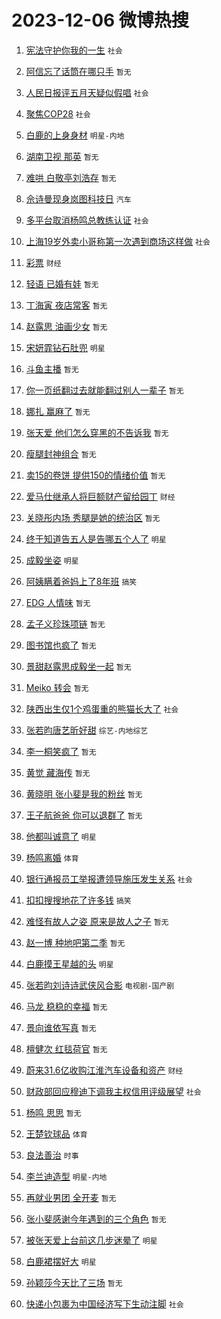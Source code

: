 # 2023-12-06 微博热搜 
1. [宪法守护你我的一生](https://m.weibo.cn/search?containerid=100103type%3D1%26t%3D10%26q%3D%23%E5%AE%AA%E6%B3%95%E5%AE%88%E6%8A%A4%E4%BD%A0%E6%88%91%E7%9A%84%E4%B8%80%E7%94%9F%23&stream_entry_id=51&isnewpage=1&extparam=seat%3D1%26dgr%3D0%26cate%3D10103%26filter_type%3Drealtimehot%26stream_entry_id%3D51%26pos%3D0%26q%3D%2523%25E5%25AE%25AA%25E6%25B3%2595%25E5%25AE%2588%25E6%258A%25A4%25E4%25BD%25A0%25E6%2588%2591%25E7%259A%2584%25E4%25B8%2580%25E7%2594%259F%2523%26c_type%3D51%26display_time%3D1701796147%26pre_seqid%3D170179614769002050094) `社会` 

2. [阿信忘了话筒在哪只手](https://m.weibo.cn/search?containerid=100103type%3D1%26t%3D10%26q%3D%E9%98%BF%E4%BF%A1%E5%BF%98%E4%BA%86%E8%AF%9D%E7%AD%92%E5%9C%A8%E5%93%AA%E5%8F%AA%E6%89%8B&stream_entry_id=31&isnewpage=1&extparam=seat%3D1%26band_rank%3D1%26filter_type%3Drealtimehot%26c_type%3D31%26lcate%3D5001%26realpos%3D1%26stream_entry_id%3D31%26flag%3D1%26cate%3D5001%26pos%3D0%26q%3D%25E9%2598%25BF%25E4%25BF%25A1%25E5%25BF%2598%25E4%25BA%2586%25E8%25AF%259D%25E7%25AD%2592%25E5%259C%25A8%25E5%2593%25AA%25E5%258F%25AA%25E6%2589%258B%26dgr%3D0%26display_time%3D1701796147%26pre_seqid%3D170179614769002050094) `暂无` 

3. [人民日报评五月天疑似假唱](https://m.weibo.cn/search?containerid=100103type%3D1%26t%3D10%26q%3D%23%E4%BA%BA%E6%B0%91%E6%97%A5%E6%8A%A5%E8%AF%84%E4%BA%94%E6%9C%88%E5%A4%A9%E7%96%91%E4%BC%BC%E5%81%87%E5%94%B1%23&stream_entry_id=31&isnewpage=1&extparam=seat%3D1%26band_rank%3D2%26filter_type%3Drealtimehot%26c_type%3D31%26lcate%3D5001%26realpos%3D2%26stream_entry_id%3D31%26flag%3D2%26cate%3D5001%26pos%3D1%26q%3D%2523%25E4%25BA%25BA%25E6%25B0%2591%25E6%2597%25A5%25E6%258A%25A5%25E8%25AF%2584%25E4%25BA%2594%25E6%259C%2588%25E5%25A4%25A9%25E7%2596%2591%25E4%25BC%25BC%25E5%2581%2587%25E5%2594%25B1%2523%26dgr%3D0%26display_time%3D1701796147%26pre_seqid%3D170179614769002050094) `社会` 

4. [聚焦COP28](https://m.weibo.cn/search?containerid=100103type%3D1%26t%3D10%26q%3D%23%E8%81%9A%E7%84%A6COP28%23&stream_entry_id=31&isnewpage=1&extparam=seat%3D1%26band_rank%3D3%26filter_type%3Drealtimehot%26c_type%3D31%26lcate%3D5001%26realpos%3D3%26stream_entry_id%3D31%26flag%3D0%26cate%3D5001%26pos%3D2%26q%3D%2523%25E8%2581%259A%25E7%2584%25A6COP28%2523%26dgr%3D0%26display_time%3D1701796147%26pre_seqid%3D170179614769002050094) `社会` 

5. [白鹿的上身身材](https://m.weibo.cn/search?containerid=100103type%3D1%26t%3D10%26q%3D%23%E7%99%BD%E9%B9%BF%E7%9A%84%E4%B8%8A%E8%BA%AB%E8%BA%AB%E6%9D%90%23&stream_entry_id=31&isnewpage=1&extparam=seat%3D1%26band_rank%3D4%26filter_type%3Drealtimehot%26c_type%3D31%26lcate%3D5001%26realpos%3D4%26stream_entry_id%3D31%26flag%3D2%26cate%3D5001%26pos%3D3%26q%3D%2523%25E7%2599%25BD%25E9%25B9%25BF%25E7%259A%2584%25E4%25B8%258A%25E8%25BA%25AB%25E8%25BA%25AB%25E6%259D%2590%2523%26dgr%3D0%26display_time%3D1701796147%26pre_seqid%3D170179614769002050094) `明星-内地` 

6. [湖南卫视 那英](https://m.weibo.cn/search?containerid=100103type%3D1%26t%3D10%26q%3D%E6%B9%96%E5%8D%97%E5%8D%AB%E8%A7%86+%E9%82%A3%E8%8B%B1&stream_entry_id=31&isnewpage=1&extparam=seat%3D1%26band_rank%3D5%26filter_type%3Drealtimehot%26c_type%3D31%26lcate%3D5001%26realpos%3D5%26stream_entry_id%3D31%26flag%3D2%26cate%3D5001%26pos%3D4%26q%3D%25E6%25B9%2596%25E5%258D%2597%25E5%258D%25AB%25E8%25A7%2586%2520%25E9%2582%25A3%25E8%258B%25B1%26dgr%3D0%26display_time%3D1701796147%26pre_seqid%3D170179614769002050094) `暂无` 

7. [难哄 白敬亭刘浩存](https://m.weibo.cn/search?containerid=100103type%3D1%26t%3D10%26q%3D%E9%9A%BE%E5%93%84+%E7%99%BD%E6%95%AC%E4%BA%AD%E5%88%98%E6%B5%A9%E5%AD%98&stream_entry_id=31&isnewpage=1&extparam=seat%3D1%26band_rank%3D6%26filter_type%3Drealtimehot%26c_type%3D31%26lcate%3D5001%26realpos%3D6%26stream_entry_id%3D31%26flag%3D2%26cate%3D5001%26pos%3D5%26q%3D%25E9%259A%25BE%25E5%2593%2584%2520%25E7%2599%25BD%25E6%2595%25AC%25E4%25BA%25AD%25E5%2588%2598%25E6%25B5%25A9%25E5%25AD%2598%26dgr%3D0%26display_time%3D1701796147%26pre_seqid%3D170179614769002050094) `暂无` 

8. [佘诗曼现身岚图科技日](https://m.weibo.cn/search?containerid=100103type%3D1%26t%3D10%26q%3D%23%E4%BD%98%E8%AF%97%E6%9B%BC%E7%8E%B0%E8%BA%AB%E5%B2%9A%E5%9B%BE%E7%A7%91%E6%8A%80%E6%97%A5%23&stream_entry_id=31&isnewpage=1&extparam=seat%3D1%26adid%3D213386%26band_rank%3D7%26is_ad_pos%3D1%26c_type%3D31%26filter_type%3Drealtimehot%26lcate%3D5001%26stream_entry_id%3D31%26cate%3D5001%26topic_ad%3D1%26pos%3D6%26q%3D%2523%25E4%25BD%2598%25E8%25AF%2597%25E6%259B%25BC%25E7%258E%25B0%25E8%25BA%25AB%25E5%25B2%259A%25E5%259B%25BE%25E7%25A7%2591%25E6%258A%2580%25E6%2597%25A5%2523%26dgr%3D0%26display_time%3D1701796147%26pre_seqid%3D170179614769002050094) `汽车` 

9. [多平台取消杨鸣总教练认证](https://m.weibo.cn/search?containerid=100103type%3D1%26t%3D10%26q%3D%E5%A4%9A%E5%B9%B3%E5%8F%B0%E5%8F%96%E6%B6%88%E6%9D%A8%E9%B8%A3%E6%80%BB%E6%95%99%E7%BB%83%E8%AE%A4%E8%AF%81&stream_entry_id=31&isnewpage=1&extparam=seat%3D1%26band_rank%3D7%26filter_type%3Drealtimehot%26c_type%3D31%26lcate%3D5001%26realpos%3D7%26stream_entry_id%3D31%26flag%3D2%26cate%3D5001%26pos%3D7%26q%3D%25E5%25A4%259A%25E5%25B9%25B3%25E5%258F%25B0%25E5%258F%2596%25E6%25B6%2588%25E6%259D%25A8%25E9%25B8%25A3%25E6%2580%25BB%25E6%2595%2599%25E7%25BB%2583%25E8%25AE%25A4%25E8%25AF%2581%26dgr%3D0%26display_time%3D1701796147%26pre_seqid%3D170179614769002050094) `社会` 

10. [上海19岁外卖小哥称第一次遇到商场这样做](https://m.weibo.cn/search?containerid=100103type%3D1%26t%3D10%26q%3D%23%E4%B8%8A%E6%B5%B719%E5%B2%81%E5%A4%96%E5%8D%96%E5%B0%8F%E5%93%A5%E7%A7%B0%E7%AC%AC%E4%B8%80%E6%AC%A1%E9%81%87%E5%88%B0%E5%95%86%E5%9C%BA%E8%BF%99%E6%A0%B7%E5%81%9A%23&stream_entry_id=31&isnewpage=1&extparam=seat%3D1%26band_rank%3D8%26filter_type%3Drealtimehot%26c_type%3D31%26lcate%3D5001%26realpos%3D8%26stream_entry_id%3D31%26flag%3D32768%26cate%3D5001%26pos%3D8%26q%3D%2523%25E4%25B8%258A%25E6%25B5%25B719%25E5%25B2%2581%25E5%25A4%2596%25E5%258D%2596%25E5%25B0%258F%25E5%2593%25A5%25E7%25A7%25B0%25E7%25AC%25AC%25E4%25B8%2580%25E6%25AC%25A1%25E9%2581%2587%25E5%2588%25B0%25E5%2595%2586%25E5%259C%25BA%25E8%25BF%2599%25E6%25A0%25B7%25E5%2581%259A%2523%26dgr%3D0%26display_time%3D1701796147%26pre_seqid%3D170179614769002050094) `社会` 

11. [彩票](https://m.weibo.cn/search?containerid=100103type%3D1%26t%3D10%26q%3D%E5%BD%A9%E7%A5%A8&stream_entry_id=31&isnewpage=1&extparam=seat%3D1%26band_rank%3D9%26filter_type%3Drealtimehot%26c_type%3D31%26lcate%3D5001%26realpos%3D9%26stream_entry_id%3D31%26flag%3D1%26cate%3D5001%26pos%3D9%26q%3D%25E5%25BD%25A9%25E7%25A5%25A8%26dgr%3D0%26display_time%3D1701796147%26pre_seqid%3D170179614769002050094) `财经` 

12. [轻语 已婚有娃](https://m.weibo.cn/search?containerid=100103type%3D1%26t%3D10%26q%3D%E8%BD%BB%E8%AF%AD+%E5%B7%B2%E5%A9%9A%E6%9C%89%E5%A8%83&stream_entry_id=31&isnewpage=1&extparam=seat%3D1%26band_rank%3D10%26filter_type%3Drealtimehot%26c_type%3D31%26lcate%3D5001%26realpos%3D10%26stream_entry_id%3D31%26flag%3D2%26cate%3D5001%26pos%3D10%26q%3D%25E8%25BD%25BB%25E8%25AF%25AD%2520%25E5%25B7%25B2%25E5%25A9%259A%25E6%259C%2589%25E5%25A8%2583%26dgr%3D0%26display_time%3D1701796147%26pre_seqid%3D170179614769002050094) `暂无` 

13. [丁海寅 夜店常客](https://m.weibo.cn/search?containerid=100103type%3D1%26t%3D10%26q%3D%E4%B8%81%E6%B5%B7%E5%AF%85+%E5%A4%9C%E5%BA%97%E5%B8%B8%E5%AE%A2&stream_entry_id=31&isnewpage=1&extparam=seat%3D1%26band_rank%3D11%26filter_type%3Drealtimehot%26c_type%3D31%26lcate%3D5001%26realpos%3D11%26stream_entry_id%3D31%26flag%3D2%26cate%3D5001%26pos%3D11%26q%3D%25E4%25B8%2581%25E6%25B5%25B7%25E5%25AF%2585%2520%25E5%25A4%259C%25E5%25BA%2597%25E5%25B8%25B8%25E5%25AE%25A2%26dgr%3D0%26display_time%3D1701796147%26pre_seqid%3D170179614769002050094) `暂无` 

14. [赵露思 油画少女](https://m.weibo.cn/search?containerid=100103type%3D1%26t%3D10%26q%3D%E8%B5%B5%E9%9C%B2%E6%80%9D+%E6%B2%B9%E7%94%BB%E5%B0%91%E5%A5%B3&stream_entry_id=31&isnewpage=1&extparam=seat%3D1%26band_rank%3D12%26filter_type%3Drealtimehot%26c_type%3D31%26lcate%3D5001%26realpos%3D12%26stream_entry_id%3D31%26flag%3D2%26cate%3D5001%26pos%3D12%26q%3D%25E8%25B5%25B5%25E9%259C%25B2%25E6%2580%259D%2520%25E6%25B2%25B9%25E7%2594%25BB%25E5%25B0%2591%25E5%25A5%25B3%26dgr%3D0%26display_time%3D1701796147%26pre_seqid%3D170179614769002050094) `暂无` 

15. [宋妍霏钻石肚兜](https://m.weibo.cn/search?containerid=100103type%3D1%26t%3D10%26q%3D%23%E5%AE%8B%E5%A6%8D%E9%9C%8F%E9%92%BB%E7%9F%B3%E8%82%9A%E5%85%9C%23&stream_entry_id=31&isnewpage=1&extparam=seat%3D1%26band_rank%3D13%26filter_type%3Drealtimehot%26c_type%3D31%26lcate%3D5001%26realpos%3D13%26stream_entry_id%3D31%26flag%3D1%26cate%3D5001%26pos%3D13%26q%3D%2523%25E5%25AE%258B%25E5%25A6%258D%25E9%259C%258F%25E9%2592%25BB%25E7%259F%25B3%25E8%2582%259A%25E5%2585%259C%2523%26dgr%3D0%26display_time%3D1701796147%26pre_seqid%3D170179614769002050094) `明星` 

16. [斗鱼主播](https://m.weibo.cn/search?containerid=100103type%3D1%26t%3D10%26q%3D%E6%96%97%E9%B1%BC%E4%B8%BB%E6%92%AD&stream_entry_id=31&isnewpage=1&extparam=seat%3D1%26band_rank%3D14%26filter_type%3Drealtimehot%26c_type%3D31%26lcate%3D5001%26realpos%3D14%26stream_entry_id%3D31%26flag%3D0%26cate%3D5001%26pos%3D14%26q%3D%25E6%2596%2597%25E9%25B1%25BC%25E4%25B8%25BB%25E6%2592%25AD%26dgr%3D0%26display_time%3D1701796147%26pre_seqid%3D170179614769002050094) `暂无` 

17. [你一页纸翻过去就能翻过别人一辈子](https://m.weibo.cn/search?containerid=100103type%3D1%26t%3D10%26q%3D%E4%BD%A0%E4%B8%80%E9%A1%B5%E7%BA%B8%E7%BF%BB%E8%BF%87%E5%8E%BB%E5%B0%B1%E8%83%BD%E7%BF%BB%E8%BF%87%E5%88%AB%E4%BA%BA%E4%B8%80%E8%BE%88%E5%AD%90&stream_entry_id=31&isnewpage=1&extparam=seat%3D1%26band_rank%3D15%26filter_type%3Drealtimehot%26c_type%3D31%26lcate%3D5001%26realpos%3D15%26stream_entry_id%3D31%26flag%3D0%26cate%3D5001%26pos%3D15%26q%3D%25E4%25BD%25A0%25E4%25B8%2580%25E9%25A1%25B5%25E7%25BA%25B8%25E7%25BF%25BB%25E8%25BF%2587%25E5%258E%25BB%25E5%25B0%25B1%25E8%2583%25BD%25E7%25BF%25BB%25E8%25BF%2587%25E5%2588%25AB%25E4%25BA%25BA%25E4%25B8%2580%25E8%25BE%2588%25E5%25AD%2590%26dgr%3D0%26display_time%3D1701796147%26pre_seqid%3D170179614769002050094) `暂无` 

18. [娜扎 赢麻了](https://m.weibo.cn/search?containerid=100103type%3D1%26t%3D10%26q%3D%E5%A8%9C%E6%89%8E+%E8%B5%A2%E9%BA%BB%E4%BA%86&stream_entry_id=31&isnewpage=1&extparam=seat%3D1%26band_rank%3D16%26filter_type%3Drealtimehot%26c_type%3D31%26lcate%3D5001%26realpos%3D16%26stream_entry_id%3D31%26flag%3D2%26cate%3D5001%26pos%3D16%26q%3D%25E5%25A8%259C%25E6%2589%258E%2520%25E8%25B5%25A2%25E9%25BA%25BB%25E4%25BA%2586%26dgr%3D0%26display_time%3D1701796147%26pre_seqid%3D170179614769002050094) `暂无` 

19. [张天爱 他们怎么穿黑的不告诉我](https://m.weibo.cn/search?containerid=100103type%3D1%26t%3D10%26q%3D%E5%BC%A0%E5%A4%A9%E7%88%B1+%E4%BB%96%E4%BB%AC%E6%80%8E%E4%B9%88%E7%A9%BF%E9%BB%91%E7%9A%84%E4%B8%8D%E5%91%8A%E8%AF%89%E6%88%91&stream_entry_id=31&isnewpage=1&extparam=seat%3D1%26band_rank%3D17%26filter_type%3Drealtimehot%26c_type%3D31%26lcate%3D5001%26realpos%3D17%26stream_entry_id%3D31%26flag%3D2%26cate%3D5001%26pos%3D17%26q%3D%25E5%25BC%25A0%25E5%25A4%25A9%25E7%2588%25B1%2520%25E4%25BB%2596%25E4%25BB%25AC%25E6%2580%258E%25E4%25B9%2588%25E7%25A9%25BF%25E9%25BB%2591%25E7%259A%2584%25E4%25B8%258D%25E5%2591%258A%25E8%25AF%2589%25E6%2588%2591%26dgr%3D0%26display_time%3D1701796147%26pre_seqid%3D170179614769002050094) `暂无` 

20. [瘦腿封神组合](https://m.weibo.cn/search?containerid=100103type%3D1%26t%3D10%26q%3D%E7%98%A6%E8%85%BF%E5%B0%81%E7%A5%9E%E7%BB%84%E5%90%88&stream_entry_id=31&isnewpage=1&extparam=seat%3D1%26band_rank%3D18%26filter_type%3Drealtimehot%26c_type%3D31%26lcate%3D5001%26realpos%3D18%26stream_entry_id%3D31%26flag%3D0%26cate%3D5001%26pos%3D18%26q%3D%25E7%2598%25A6%25E8%2585%25BF%25E5%25B0%2581%25E7%25A5%259E%25E7%25BB%2584%25E5%2590%2588%26dgr%3D0%26display_time%3D1701796147%26pre_seqid%3D170179614769002050094) `暂无` 

21. [卖15的卷饼 提供150的情绪价值](https://m.weibo.cn/search?containerid=100103type%3D1%26t%3D10%26q%3D%E5%8D%9615%E7%9A%84%E5%8D%B7%E9%A5%BC+%E6%8F%90%E4%BE%9B150%E7%9A%84%E6%83%85%E7%BB%AA%E4%BB%B7%E5%80%BC&stream_entry_id=31&isnewpage=1&extparam=seat%3D1%26band_rank%3D19%26filter_type%3Drealtimehot%26c_type%3D31%26lcate%3D5001%26realpos%3D19%26stream_entry_id%3D31%26flag%3D0%26cate%3D5001%26pos%3D19%26q%3D%25E5%258D%259615%25E7%259A%2584%25E5%258D%25B7%25E9%25A5%25BC%2520%25E6%258F%2590%25E4%25BE%259B150%25E7%259A%2584%25E6%2583%2585%25E7%25BB%25AA%25E4%25BB%25B7%25E5%2580%25BC%26dgr%3D0%26display_time%3D1701796147%26pre_seqid%3D170179614769002050094) `暂无` 

22. [爱马仕继承人将巨额财产留给园丁](https://m.weibo.cn/search?containerid=100103type%3D1%26t%3D10%26q%3D%23%E7%88%B1%E9%A9%AC%E4%BB%95%E7%BB%A7%E6%89%BF%E4%BA%BA%E5%B0%86%E5%B7%A8%E9%A2%9D%E8%B4%A2%E4%BA%A7%E7%95%99%E7%BB%99%E5%9B%AD%E4%B8%81%23&stream_entry_id=31&isnewpage=1&extparam=seat%3D1%26band_rank%3D20%26filter_type%3Drealtimehot%26c_type%3D31%26lcate%3D5001%26realpos%3D20%26stream_entry_id%3D31%26flag%3D0%26cate%3D5001%26pos%3D20%26q%3D%2523%25E7%2588%25B1%25E9%25A9%25AC%25E4%25BB%2595%25E7%25BB%25A7%25E6%2589%25BF%25E4%25BA%25BA%25E5%25B0%2586%25E5%25B7%25A8%25E9%25A2%259D%25E8%25B4%25A2%25E4%25BA%25A7%25E7%2595%2599%25E7%25BB%2599%25E5%259B%25AD%25E4%25B8%2581%2523%26dgr%3D0%26display_time%3D1701796147%26pre_seqid%3D170179614769002050094) `财经` 

23. [关晓彤内场 秀腿是她的统治区](https://m.weibo.cn/search?containerid=100103type%3D1%26t%3D10%26q%3D%E5%85%B3%E6%99%93%E5%BD%A4%E5%86%85%E5%9C%BA+%E7%A7%80%E8%85%BF%E6%98%AF%E5%A5%B9%E7%9A%84%E7%BB%9F%E6%B2%BB%E5%8C%BA&stream_entry_id=31&isnewpage=1&extparam=seat%3D1%26band_rank%3D21%26filter_type%3Drealtimehot%26c_type%3D31%26lcate%3D5001%26realpos%3D21%26stream_entry_id%3D31%26flag%3D2%26cate%3D5001%26pos%3D21%26q%3D%25E5%2585%25B3%25E6%2599%2593%25E5%25BD%25A4%25E5%2586%2585%25E5%259C%25BA%2520%25E7%25A7%2580%25E8%2585%25BF%25E6%2598%25AF%25E5%25A5%25B9%25E7%259A%2584%25E7%25BB%259F%25E6%25B2%25BB%25E5%258C%25BA%26dgr%3D0%26display_time%3D1701796147%26pre_seqid%3D170179614769002050094) `暂无` 

24. [终于知道告五人是告哪五个人了](https://m.weibo.cn/search?containerid=100103type%3D1%26t%3D10%26q%3D%23%E7%BB%88%E4%BA%8E%E7%9F%A5%E9%81%93%E5%91%8A%E4%BA%94%E4%BA%BA%E6%98%AF%E5%91%8A%E5%93%AA%E4%BA%94%E4%B8%AA%E4%BA%BA%E4%BA%86%23&stream_entry_id=31&isnewpage=1&extparam=seat%3D1%26band_rank%3D22%26filter_type%3Drealtimehot%26c_type%3D31%26lcate%3D5001%26realpos%3D22%26stream_entry_id%3D31%26flag%3D0%26cate%3D5001%26pos%3D22%26q%3D%2523%25E7%25BB%2588%25E4%25BA%258E%25E7%259F%25A5%25E9%2581%2593%25E5%2591%258A%25E4%25BA%2594%25E4%25BA%25BA%25E6%2598%25AF%25E5%2591%258A%25E5%2593%25AA%25E4%25BA%2594%25E4%25B8%25AA%25E4%25BA%25BA%25E4%25BA%2586%2523%26dgr%3D0%26display_time%3D1701796147%26pre_seqid%3D170179614769002050094) `明星` 

25. [成毅坐姿](https://m.weibo.cn/search?containerid=100103type%3D1%26t%3D10%26q%3D%E6%88%90%E6%AF%85%E5%9D%90%E5%A7%BF&stream_entry_id=31&isnewpage=1&extparam=seat%3D1%26band_rank%3D23%26filter_type%3Drealtimehot%26c_type%3D31%26lcate%3D5001%26realpos%3D23%26stream_entry_id%3D31%26flag%3D2%26cate%3D5001%26pos%3D23%26q%3D%25E6%2588%2590%25E6%25AF%2585%25E5%259D%2590%25E5%25A7%25BF%26dgr%3D0%26display_time%3D1701796147%26pre_seqid%3D170179614769002050094) `明星` 

26. [阿姨瞒着爸妈上了8年班](https://m.weibo.cn/search?containerid=100103type%3D1%26t%3D10%26q%3D%23%E9%98%BF%E5%A7%A8%E7%9E%92%E7%9D%80%E7%88%B8%E5%A6%88%E4%B8%8A%E4%BA%868%E5%B9%B4%E7%8F%AD%23&stream_entry_id=31&isnewpage=1&extparam=seat%3D1%26band_rank%3D24%26filter_type%3Drealtimehot%26c_type%3D31%26lcate%3D5001%26realpos%3D24%26stream_entry_id%3D31%26flag%3D0%26cate%3D5001%26pos%3D24%26q%3D%2523%25E9%2598%25BF%25E5%25A7%25A8%25E7%259E%2592%25E7%259D%2580%25E7%2588%25B8%25E5%25A6%2588%25E4%25B8%258A%25E4%25BA%25868%25E5%25B9%25B4%25E7%258F%25AD%2523%26dgr%3D0%26display_time%3D1701796147%26pre_seqid%3D170179614769002050094) `搞笑` 

27. [EDG 人情味](https://m.weibo.cn/search?containerid=100103type%3D1%26t%3D10%26q%3DEDG+%E4%BA%BA%E6%83%85%E5%91%B3&stream_entry_id=31&isnewpage=1&extparam=seat%3D1%26band_rank%3D25%26filter_type%3Drealtimehot%26c_type%3D31%26lcate%3D5001%26realpos%3D25%26stream_entry_id%3D31%26flag%3D0%26cate%3D5001%26pos%3D25%26q%3DEDG%2520%25E4%25BA%25BA%25E6%2583%2585%25E5%2591%25B3%26dgr%3D0%26display_time%3D1701796147%26pre_seqid%3D170179614769002050094) `暂无` 

28. [孟子义珍珠项链](https://m.weibo.cn/search?containerid=100103type%3D1%26t%3D10%26q%3D%E5%AD%9F%E5%AD%90%E4%B9%89%E7%8F%8D%E7%8F%A0%E9%A1%B9%E9%93%BE&stream_entry_id=31&isnewpage=1&extparam=seat%3D1%26band_rank%3D26%26filter_type%3Drealtimehot%26c_type%3D31%26lcate%3D5001%26realpos%3D26%26stream_entry_id%3D31%26flag%3D0%26cate%3D5001%26pos%3D26%26q%3D%25E5%25AD%259F%25E5%25AD%2590%25E4%25B9%2589%25E7%258F%258D%25E7%258F%25A0%25E9%25A1%25B9%25E9%2593%25BE%26dgr%3D0%26display_time%3D1701796147%26pre_seqid%3D170179614769002050094) `暂无` 

29. [图书馆也疯了](https://m.weibo.cn/search?containerid=100103type%3D1%26t%3D10%26q%3D%E5%9B%BE%E4%B9%A6%E9%A6%86%E4%B9%9F%E7%96%AF%E4%BA%86&stream_entry_id=31&isnewpage=1&extparam=seat%3D1%26band_rank%3D27%26filter_type%3Drealtimehot%26c_type%3D31%26lcate%3D5001%26realpos%3D27%26stream_entry_id%3D31%26flag%3D0%26cate%3D5001%26pos%3D27%26q%3D%25E5%259B%25BE%25E4%25B9%25A6%25E9%25A6%2586%25E4%25B9%259F%25E7%2596%25AF%25E4%25BA%2586%26dgr%3D0%26display_time%3D1701796147%26pre_seqid%3D170179614769002050094) `暂无` 

30. [景甜赵露思成毅坐一起](https://m.weibo.cn/search?containerid=100103type%3D1%26t%3D10%26q%3D%E6%99%AF%E7%94%9C%E8%B5%B5%E9%9C%B2%E6%80%9D%E6%88%90%E6%AF%85%E5%9D%90%E4%B8%80%E8%B5%B7&stream_entry_id=31&isnewpage=1&extparam=seat%3D1%26band_rank%3D28%26filter_type%3Drealtimehot%26c_type%3D31%26lcate%3D5001%26realpos%3D28%26stream_entry_id%3D31%26flag%3D0%26cate%3D5001%26pos%3D28%26q%3D%25E6%2599%25AF%25E7%2594%259C%25E8%25B5%25B5%25E9%259C%25B2%25E6%2580%259D%25E6%2588%2590%25E6%25AF%2585%25E5%259D%2590%25E4%25B8%2580%25E8%25B5%25B7%26dgr%3D0%26display_time%3D1701796147%26pre_seqid%3D170179614769002050094) `暂无` 

31. [Meiko 转会](https://m.weibo.cn/search?containerid=100103type%3D1%26t%3D10%26q%3DMeiko+%E8%BD%AC%E4%BC%9A&stream_entry_id=31&isnewpage=1&extparam=seat%3D1%26band_rank%3D29%26filter_type%3Drealtimehot%26c_type%3D31%26lcate%3D5001%26realpos%3D29%26stream_entry_id%3D31%26flag%3D0%26cate%3D5001%26pos%3D29%26q%3DMeiko%2520%25E8%25BD%25AC%25E4%25BC%259A%26dgr%3D0%26display_time%3D1701796147%26pre_seqid%3D170179614769002050094) `暂无` 

32. [陕西出生仅1个鸡蛋重的熊猫长大了](https://m.weibo.cn/search?containerid=100103type%3D1%26t%3D10%26q%3D%23%E9%99%95%E8%A5%BF%E5%87%BA%E7%94%9F%E4%BB%851%E4%B8%AA%E9%B8%A1%E8%9B%8B%E9%87%8D%E7%9A%84%E7%86%8A%E7%8C%AB%E9%95%BF%E5%A4%A7%E4%BA%86%23&stream_entry_id=31&isnewpage=1&extparam=seat%3D1%26band_rank%3D30%26filter_type%3Drealtimehot%26c_type%3D31%26lcate%3D5001%26realpos%3D30%26stream_entry_id%3D31%26flag%3D32768%26cate%3D5001%26pos%3D30%26q%3D%2523%25E9%2599%2595%25E8%25A5%25BF%25E5%2587%25BA%25E7%2594%259F%25E4%25BB%25851%25E4%25B8%25AA%25E9%25B8%25A1%25E8%259B%258B%25E9%2587%258D%25E7%259A%2584%25E7%2586%258A%25E7%258C%25AB%25E9%2595%25BF%25E5%25A4%25A7%25E4%25BA%2586%2523%26dgr%3D0%26display_time%3D1701796147%26pre_seqid%3D170179614769002050094) `社会` 

33. [张若昀唐艺昕好甜](https://m.weibo.cn/search?containerid=100103type%3D1%26t%3D10%26q%3D%E5%BC%A0%E8%8B%A5%E6%98%80%E5%94%90%E8%89%BA%E6%98%95%E5%A5%BD%E7%94%9C&stream_entry_id=31&isnewpage=1&extparam=seat%3D1%26band_rank%3D31%26filter_type%3Drealtimehot%26c_type%3D31%26lcate%3D5001%26realpos%3D31%26stream_entry_id%3D31%26flag%3D0%26cate%3D5001%26pos%3D31%26q%3D%25E5%25BC%25A0%25E8%258B%25A5%25E6%2598%2580%25E5%2594%2590%25E8%2589%25BA%25E6%2598%2595%25E5%25A5%25BD%25E7%2594%259C%26dgr%3D0%26display_time%3D1701796147%26pre_seqid%3D170179614769002050094) `综艺-内地综艺` 

34. [李一桐笑疯了](https://m.weibo.cn/search?containerid=100103type%3D1%26t%3D10%26q%3D%E6%9D%8E%E4%B8%80%E6%A1%90%E7%AC%91%E7%96%AF%E4%BA%86&stream_entry_id=31&isnewpage=1&extparam=seat%3D1%26band_rank%3D32%26filter_type%3Drealtimehot%26c_type%3D31%26lcate%3D5001%26realpos%3D32%26stream_entry_id%3D31%26flag%3D0%26cate%3D5001%26pos%3D32%26q%3D%25E6%259D%258E%25E4%25B8%2580%25E6%25A1%2590%25E7%25AC%2591%25E7%2596%25AF%25E4%25BA%2586%26dgr%3D0%26display_time%3D1701796147%26pre_seqid%3D170179614769002050094) `暂无` 

35. [黄觉 藏海传](https://m.weibo.cn/search?containerid=100103type%3D1%26t%3D10%26q%3D%E9%BB%84%E8%A7%89+%E8%97%8F%E6%B5%B7%E4%BC%A0&stream_entry_id=31&isnewpage=1&extparam=seat%3D1%26band_rank%3D33%26filter_type%3Drealtimehot%26c_type%3D31%26lcate%3D5001%26realpos%3D33%26stream_entry_id%3D31%26flag%3D0%26cate%3D5001%26pos%3D33%26q%3D%25E9%25BB%2584%25E8%25A7%2589%2520%25E8%2597%258F%25E6%25B5%25B7%25E4%25BC%25A0%26dgr%3D0%26display_time%3D1701796147%26pre_seqid%3D170179614769002050094) `暂无` 

36. [黄晓明 张小斐是我的粉丝](https://m.weibo.cn/search?containerid=100103type%3D1%26t%3D10%26q%3D%E9%BB%84%E6%99%93%E6%98%8E+%E5%BC%A0%E5%B0%8F%E6%96%90%E6%98%AF%E6%88%91%E7%9A%84%E7%B2%89%E4%B8%9D&stream_entry_id=31&isnewpage=1&extparam=seat%3D1%26band_rank%3D34%26filter_type%3Drealtimehot%26c_type%3D31%26lcate%3D5001%26realpos%3D34%26stream_entry_id%3D31%26flag%3D0%26cate%3D5001%26pos%3D34%26q%3D%25E9%25BB%2584%25E6%2599%2593%25E6%2598%258E%2520%25E5%25BC%25A0%25E5%25B0%258F%25E6%2596%2590%25E6%2598%25AF%25E6%2588%2591%25E7%259A%2584%25E7%25B2%2589%25E4%25B8%259D%26dgr%3D0%26display_time%3D1701796147%26pre_seqid%3D170179614769002050094) `暂无` 

37. [王子航爸爸 你可以退群了](https://m.weibo.cn/search?containerid=100103type%3D1%26t%3D10%26q%3D%E7%8E%8B%E5%AD%90%E8%88%AA%E7%88%B8%E7%88%B8+%E4%BD%A0%E5%8F%AF%E4%BB%A5%E9%80%80%E7%BE%A4%E4%BA%86&stream_entry_id=31&isnewpage=1&extparam=seat%3D1%26band_rank%3D35%26filter_type%3Drealtimehot%26c_type%3D31%26lcate%3D5001%26realpos%3D35%26stream_entry_id%3D31%26flag%3D1%26cate%3D5001%26pos%3D35%26q%3D%25E7%258E%258B%25E5%25AD%2590%25E8%2588%25AA%25E7%2588%25B8%25E7%2588%25B8%2520%25E4%25BD%25A0%25E5%258F%25AF%25E4%25BB%25A5%25E9%2580%2580%25E7%25BE%25A4%25E4%25BA%2586%26dgr%3D0%26display_time%3D1701796147%26pre_seqid%3D170179614769002050094) `暂无` 

38. [他都叫诚意了](https://m.weibo.cn/search?containerid=100103type%3D1%26t%3D10%26q%3D%23%E4%BB%96%E9%83%BD%E5%8F%AB%E8%AF%9A%E6%84%8F%E4%BA%86%23&stream_entry_id=31&isnewpage=1&extparam=seat%3D1%26band_rank%3D36%26filter_type%3Drealtimehot%26c_type%3D31%26lcate%3D5001%26realpos%3D36%26stream_entry_id%3D31%26flag%3D1%26cate%3D5001%26pos%3D36%26q%3D%2523%25E4%25BB%2596%25E9%2583%25BD%25E5%258F%25AB%25E8%25AF%259A%25E6%2584%258F%25E4%25BA%2586%2523%26dgr%3D0%26display_time%3D1701796147%26pre_seqid%3D170179614769002050094) `明星` 

39. [杨鸣离婚](https://m.weibo.cn/search?containerid=100103type%3D1%26t%3D10%26q%3D%23%E6%9D%A8%E9%B8%A3%E7%A6%BB%E5%A9%9A%23&stream_entry_id=31&isnewpage=1&extparam=seat%3D1%26band_rank%3D37%26filter_type%3Drealtimehot%26c_type%3D31%26lcate%3D5001%26realpos%3D37%26stream_entry_id%3D31%26flag%3D0%26cate%3D5001%26pos%3D37%26q%3D%2523%25E6%259D%25A8%25E9%25B8%25A3%25E7%25A6%25BB%25E5%25A9%259A%2523%26dgr%3D0%26display_time%3D1701796147%26pre_seqid%3D170179614769002050094) `体育` 

40. [银行通报员工举报遭领导施压发生关系](https://m.weibo.cn/search?containerid=100103type%3D1%26t%3D10%26q%3D%23%E9%93%B6%E8%A1%8C%E9%80%9A%E6%8A%A5%E5%91%98%E5%B7%A5%E4%B8%BE%E6%8A%A5%E9%81%AD%E9%A2%86%E5%AF%BC%E6%96%BD%E5%8E%8B%E5%8F%91%E7%94%9F%E5%85%B3%E7%B3%BB%23&stream_entry_id=31&isnewpage=1&extparam=seat%3D1%26band_rank%3D38%26filter_type%3Drealtimehot%26c_type%3D31%26lcate%3D5001%26realpos%3D38%26stream_entry_id%3D31%26flag%3D0%26cate%3D5001%26pos%3D38%26q%3D%2523%25E9%2593%25B6%25E8%25A1%258C%25E9%2580%259A%25E6%258A%25A5%25E5%2591%2598%25E5%25B7%25A5%25E4%25B8%25BE%25E6%258A%25A5%25E9%2581%25AD%25E9%25A2%2586%25E5%25AF%25BC%25E6%2596%25BD%25E5%258E%258B%25E5%258F%2591%25E7%2594%259F%25E5%2585%25B3%25E7%25B3%25BB%2523%26dgr%3D0%26display_time%3D1701796147%26pre_seqid%3D170179614769002050094) `社会` 

41. [扣扣搜搜地花了许多钱](https://m.weibo.cn/search?containerid=100103type%3D1%26t%3D10%26q%3D%23%E6%89%A3%E6%89%A3%E6%90%9C%E6%90%9C%E5%9C%B0%E8%8A%B1%E4%BA%86%E8%AE%B8%E5%A4%9A%E9%92%B1%23&stream_entry_id=31&isnewpage=1&extparam=seat%3D1%26band_rank%3D39%26filter_type%3Drealtimehot%26c_type%3D31%26lcate%3D5001%26realpos%3D39%26stream_entry_id%3D31%26flag%3D0%26cate%3D5001%26pos%3D39%26q%3D%2523%25E6%2589%25A3%25E6%2589%25A3%25E6%2590%259C%25E6%2590%259C%25E5%259C%25B0%25E8%258A%25B1%25E4%25BA%2586%25E8%25AE%25B8%25E5%25A4%259A%25E9%2592%25B1%2523%26dgr%3D0%26display_time%3D1701796147%26pre_seqid%3D170179614769002050094) `搞笑` 

42. [难怪有故人之姿 原来是故人之子](https://m.weibo.cn/search?containerid=100103type%3D1%26t%3D10%26q%3D%E9%9A%BE%E6%80%AA%E6%9C%89%E6%95%85%E4%BA%BA%E4%B9%8B%E5%A7%BF+%E5%8E%9F%E6%9D%A5%E6%98%AF%E6%95%85%E4%BA%BA%E4%B9%8B%E5%AD%90&stream_entry_id=31&isnewpage=1&extparam=seat%3D1%26band_rank%3D40%26filter_type%3Drealtimehot%26c_type%3D31%26lcate%3D5001%26realpos%3D40%26stream_entry_id%3D31%26flag%3D0%26cate%3D5001%26pos%3D40%26q%3D%25E9%259A%25BE%25E6%2580%25AA%25E6%259C%2589%25E6%2595%2585%25E4%25BA%25BA%25E4%25B9%258B%25E5%25A7%25BF%2520%25E5%258E%259F%25E6%259D%25A5%25E6%2598%25AF%25E6%2595%2585%25E4%25BA%25BA%25E4%25B9%258B%25E5%25AD%2590%26dgr%3D0%26display_time%3D1701796147%26pre_seqid%3D170179614769002050094) `暂无` 

43. [赵一博 种地吧第二季](https://m.weibo.cn/search?containerid=100103type%3D1%26t%3D10%26q%3D%E8%B5%B5%E4%B8%80%E5%8D%9A+%E7%A7%8D%E5%9C%B0%E5%90%A7%E7%AC%AC%E4%BA%8C%E5%AD%A3&stream_entry_id=31&isnewpage=1&extparam=seat%3D1%26band_rank%3D41%26filter_type%3Drealtimehot%26c_type%3D31%26lcate%3D5001%26realpos%3D41%26stream_entry_id%3D31%26flag%3D0%26cate%3D5001%26pos%3D41%26q%3D%25E8%25B5%25B5%25E4%25B8%2580%25E5%258D%259A%2520%25E7%25A7%258D%25E5%259C%25B0%25E5%2590%25A7%25E7%25AC%25AC%25E4%25BA%258C%25E5%25AD%25A3%26dgr%3D0%26display_time%3D1701796147%26pre_seqid%3D170179614769002050094) `暂无` 

44. [白鹿摸王星越的头](https://m.weibo.cn/search?containerid=100103type%3D1%26t%3D10%26q%3D%23%E7%99%BD%E9%B9%BF%E6%91%B8%E7%8E%8B%E6%98%9F%E8%B6%8A%E7%9A%84%E5%A4%B4%23&stream_entry_id=31&isnewpage=1&extparam=seat%3D1%26band_rank%3D42%26filter_type%3Drealtimehot%26c_type%3D31%26lcate%3D5001%26realpos%3D42%26stream_entry_id%3D31%26flag%3D1%26cate%3D5001%26pos%3D42%26q%3D%2523%25E7%2599%25BD%25E9%25B9%25BF%25E6%2591%25B8%25E7%258E%258B%25E6%2598%259F%25E8%25B6%258A%25E7%259A%2584%25E5%25A4%25B4%2523%26dgr%3D0%26display_time%3D1701796147%26pre_seqid%3D170179614769002050094) `明星` 

45. [张若昀刘诗诗武侠风合影](https://m.weibo.cn/search?containerid=100103type%3D1%26t%3D10%26q%3D%23%E5%BC%A0%E8%8B%A5%E6%98%80%E5%88%98%E8%AF%97%E8%AF%97%E6%AD%A6%E4%BE%A0%E9%A3%8E%E5%90%88%E5%BD%B1%23&stream_entry_id=31&isnewpage=1&extparam=seat%3D1%26band_rank%3D43%26filter_type%3Drealtimehot%26c_type%3D31%26lcate%3D5001%26realpos%3D43%26stream_entry_id%3D31%26flag%3D1%26cate%3D5001%26pos%3D43%26q%3D%2523%25E5%25BC%25A0%25E8%258B%25A5%25E6%2598%2580%25E5%2588%2598%25E8%25AF%2597%25E8%25AF%2597%25E6%25AD%25A6%25E4%25BE%25A0%25E9%25A3%258E%25E5%2590%2588%25E5%25BD%25B1%2523%26dgr%3D0%26display_time%3D1701796147%26pre_seqid%3D170179614769002050094) `电视剧-国产剧` 

46. [马龙 稳稳的幸福](https://m.weibo.cn/search?containerid=100103type%3D1%26t%3D10%26q%3D%E9%A9%AC%E9%BE%99+%E7%A8%B3%E7%A8%B3%E7%9A%84%E5%B9%B8%E7%A6%8F&stream_entry_id=31&isnewpage=1&extparam=seat%3D1%26band_rank%3D44%26filter_type%3Drealtimehot%26c_type%3D31%26lcate%3D5001%26realpos%3D44%26stream_entry_id%3D31%26flag%3D0%26cate%3D5001%26pos%3D44%26q%3D%25E9%25A9%25AC%25E9%25BE%2599%2520%25E7%25A8%25B3%25E7%25A8%25B3%25E7%259A%2584%25E5%25B9%25B8%25E7%25A6%258F%26dgr%3D0%26display_time%3D1701796147%26pre_seqid%3D170179614769002050094) `暂无` 

47. [景向谁依写真](https://m.weibo.cn/search?containerid=100103type%3D1%26t%3D10%26q%3D%E6%99%AF%E5%90%91%E8%B0%81%E4%BE%9D%E5%86%99%E7%9C%9F&stream_entry_id=31&isnewpage=1&extparam=seat%3D1%26band_rank%3D45%26filter_type%3Drealtimehot%26c_type%3D31%26lcate%3D5001%26realpos%3D45%26stream_entry_id%3D31%26flag%3D1%26cate%3D5001%26pos%3D45%26q%3D%25E6%2599%25AF%25E5%2590%2591%25E8%25B0%2581%25E4%25BE%259D%25E5%2586%2599%25E7%259C%259F%26dgr%3D0%26display_time%3D1701796147%26pre_seqid%3D170179614769002050094) `暂无` 

48. [檀健次 红毯荷官](https://m.weibo.cn/search?containerid=100103type%3D1%26t%3D10%26q%3D%E6%AA%80%E5%81%A5%E6%AC%A1+%E7%BA%A2%E6%AF%AF%E8%8D%B7%E5%AE%98&stream_entry_id=31&isnewpage=1&extparam=seat%3D1%26band_rank%3D46%26filter_type%3Drealtimehot%26c_type%3D31%26lcate%3D5001%26realpos%3D46%26stream_entry_id%3D31%26flag%3D0%26cate%3D5001%26pos%3D46%26q%3D%25E6%25AA%2580%25E5%2581%25A5%25E6%25AC%25A1%2520%25E7%25BA%25A2%25E6%25AF%25AF%25E8%258D%25B7%25E5%25AE%2598%26dgr%3D0%26display_time%3D1701796147%26pre_seqid%3D170179614769002050094) `暂无` 

49. [蔚来31.6亿收购江淮汽车设备和资产](https://m.weibo.cn/search?containerid=100103type%3D1%26t%3D10%26q%3D%23%E8%94%9A%E6%9D%A531.6%E4%BA%BF%E6%94%B6%E8%B4%AD%E6%B1%9F%E6%B7%AE%E6%B1%BD%E8%BD%A6%E8%AE%BE%E5%A4%87%E5%92%8C%E8%B5%84%E4%BA%A7%23&stream_entry_id=31&isnewpage=1&extparam=seat%3D1%26band_rank%3D47%26filter_type%3Drealtimehot%26c_type%3D31%26lcate%3D5001%26realpos%3D47%26stream_entry_id%3D31%26flag%3D0%26cate%3D5001%26pos%3D47%26q%3D%2523%25E8%2594%259A%25E6%259D%25A531.6%25E4%25BA%25BF%25E6%2594%25B6%25E8%25B4%25AD%25E6%25B1%259F%25E6%25B7%25AE%25E6%25B1%25BD%25E8%25BD%25A6%25E8%25AE%25BE%25E5%25A4%2587%25E5%2592%258C%25E8%25B5%2584%25E4%25BA%25A7%2523%26dgr%3D0%26display_time%3D1701796147%26pre_seqid%3D170179614769002050094) `财经` 

50. [财政部回应穆迪下调我主权信用评级展望](https://m.weibo.cn/search?containerid=100103type%3D1%26t%3D10%26q%3D%23%E8%B4%A2%E6%94%BF%E9%83%A8%E5%9B%9E%E5%BA%94%E7%A9%86%E8%BF%AA%E4%B8%8B%E8%B0%83%E6%88%91%E4%B8%BB%E6%9D%83%E4%BF%A1%E7%94%A8%E8%AF%84%E7%BA%A7%E5%B1%95%E6%9C%9B%23&stream_entry_id=31&isnewpage=1&extparam=seat%3D1%26band_rank%3D48%26filter_type%3Drealtimehot%26c_type%3D31%26lcate%3D5001%26realpos%3D48%26stream_entry_id%3D31%26flag%3D0%26cate%3D5001%26pos%3D48%26q%3D%2523%25E8%25B4%25A2%25E6%2594%25BF%25E9%2583%25A8%25E5%259B%259E%25E5%25BA%2594%25E7%25A9%2586%25E8%25BF%25AA%25E4%25B8%258B%25E8%25B0%2583%25E6%2588%2591%25E4%25B8%25BB%25E6%259D%2583%25E4%25BF%25A1%25E7%2594%25A8%25E8%25AF%2584%25E7%25BA%25A7%25E5%25B1%2595%25E6%259C%259B%2523%26dgr%3D0%26display_time%3D1701796147%26pre_seqid%3D170179614769002050094) `社会` 

51. [杨鸣 思思](https://m.weibo.cn/search?containerid=100103type%3D1%26t%3D10%26q%3D%E6%9D%A8%E9%B8%A3+%E6%80%9D%E6%80%9D&stream_entry_id=31&isnewpage=1&extparam=seat%3D1%26band_rank%3D49%26filter_type%3Drealtimehot%26c_type%3D31%26lcate%3D5001%26realpos%3D49%26stream_entry_id%3D31%26flag%3D0%26cate%3D5001%26pos%3D49%26q%3D%25E6%259D%25A8%25E9%25B8%25A3%2520%25E6%2580%259D%25E6%2580%259D%26dgr%3D0%26display_time%3D1701796147%26pre_seqid%3D170179614769002050094) `暂无` 

52. [王楚钦球品](https://m.weibo.cn/search?containerid=100103type%3D1%26t%3D10%26q%3D%E7%8E%8B%E6%A5%9A%E9%92%A6%E7%90%83%E5%93%81&stream_entry_id=31&isnewpage=1&extparam=seat%3D1%26band_rank%3D50%26filter_type%3Drealtimehot%26c_type%3D31%26lcate%3D5001%26realpos%3D50%26stream_entry_id%3D31%26flag%3D0%26cate%3D5001%26pos%3D50%26q%3D%25E7%258E%258B%25E6%25A5%259A%25E9%2592%25A6%25E7%2590%2583%25E5%2593%2581%26dgr%3D0%26display_time%3D1701796147%26pre_seqid%3D170179614769002050094) `体育` 

53. [良法善治](https://m.weibo.cn/search?containerid=100103type%3D1%26t%3D10%26q%3D%23%E8%89%AF%E6%B3%95%E5%96%84%E6%B2%BB%23&stream_entry_id=51&isnewpage=1&extparam=seat%3D1%26dgr%3D0%26cate%3D10103%26filter_type%3Drealtimehot%26stream_entry_id%3D51%26pos%3D0%26q%3D%2523%25E8%2589%25AF%25E6%25B3%2595%25E5%2596%2584%25E6%25B2%25BB%2523%26c_type%3D51%26display_time%3D1701792728%26pre_seqid%3D17017927287690704357) `时事` 

54. [李兰迪造型](https://m.weibo.cn/search?containerid=100103type%3D1%26t%3D10%26q%3D%E6%9D%8E%E5%85%B0%E8%BF%AA%E9%80%A0%E5%9E%8B&stream_entry_id=31&isnewpage=1&extparam=seat%3D1%26band_rank%3D37%26filter_type%3Drealtimehot%26c_type%3D31%26lcate%3D5001%26realpos%3D37%26stream_entry_id%3D31%26flag%3D1%26cate%3D5001%26pos%3D37%26q%3D%25E6%259D%258E%25E5%2585%25B0%25E8%25BF%25AA%25E9%2580%25A0%25E5%259E%258B%26dgr%3D0%26display_time%3D1701792728%26pre_seqid%3D17017927287690704357) `明星-内地` 

55. [再就业男团 全开麦](https://m.weibo.cn/search?containerid=100103type%3D1%26t%3D10%26q%3D%E5%86%8D%E5%B0%B1%E4%B8%9A%E7%94%B7%E5%9B%A2+%E5%85%A8%E5%BC%80%E9%BA%A6&stream_entry_id=31&isnewpage=1&extparam=seat%3D1%26band_rank%3D41%26filter_type%3Drealtimehot%26c_type%3D31%26lcate%3D5001%26realpos%3D41%26stream_entry_id%3D31%26flag%3D0%26cate%3D5001%26pos%3D41%26q%3D%25E5%2586%258D%25E5%25B0%25B1%25E4%25B8%259A%25E7%2594%25B7%25E5%259B%25A2%2520%25E5%2585%25A8%25E5%25BC%2580%25E9%25BA%25A6%26dgr%3D0%26display_time%3D1701792728%26pre_seqid%3D17017927287690704357) `暂无` 

56. [张小斐感谢今年遇到的三个角色](https://m.weibo.cn/search?containerid=100103type%3D1%26t%3D10%26q%3D%23%E5%BC%A0%E5%B0%8F%E6%96%90%E6%84%9F%E8%B0%A2%E4%BB%8A%E5%B9%B4%E9%81%87%E5%88%B0%E7%9A%84%E4%B8%89%E4%B8%AA%E8%A7%92%E8%89%B2%23&stream_entry_id=31&isnewpage=1&extparam=seat%3D1%26band_rank%3D42%26filter_type%3Drealtimehot%26c_type%3D31%26lcate%3D5001%26realpos%3D42%26stream_entry_id%3D31%26flag%3D1%26cate%3D5001%26pos%3D42%26q%3D%2523%25E5%25BC%25A0%25E5%25B0%258F%25E6%2596%2590%25E6%2584%259F%25E8%25B0%25A2%25E4%25BB%258A%25E5%25B9%25B4%25E9%2581%2587%25E5%2588%25B0%25E7%259A%2584%25E4%25B8%2589%25E4%25B8%25AA%25E8%25A7%2592%25E8%2589%25B2%2523%26dgr%3D0%26display_time%3D1701792728%26pre_seqid%3D17017927287690704357) `暂无` 

57. [被张天爱上台前这几步迷晕了](https://m.weibo.cn/search?containerid=100103type%3D1%26t%3D10%26q%3D%23%E8%A2%AB%E5%BC%A0%E5%A4%A9%E7%88%B1%E4%B8%8A%E5%8F%B0%E5%89%8D%E8%BF%99%E5%87%A0%E6%AD%A5%E8%BF%B7%E6%99%95%E4%BA%86%23&stream_entry_id=31&isnewpage=1&extparam=seat%3D1%26band_rank%3D44%26filter_type%3Drealtimehot%26c_type%3D31%26lcate%3D5001%26realpos%3D44%26stream_entry_id%3D31%26flag%3D0%26cate%3D5001%26pos%3D44%26q%3D%2523%25E8%25A2%25AB%25E5%25BC%25A0%25E5%25A4%25A9%25E7%2588%25B1%25E4%25B8%258A%25E5%258F%25B0%25E5%2589%258D%25E8%25BF%2599%25E5%2587%25A0%25E6%25AD%25A5%25E8%25BF%25B7%25E6%2599%2595%25E4%25BA%2586%2523%26dgr%3D0%26display_time%3D1701792728%26pre_seqid%3D17017927287690704357) `明星` 

58. [白鹿裙摆好大](https://m.weibo.cn/search?containerid=100103type%3D1%26t%3D10%26q%3D%23%E7%99%BD%E9%B9%BF%E8%A3%99%E6%91%86%E5%A5%BD%E5%A4%A7%23&stream_entry_id=31&isnewpage=1&extparam=seat%3D1%26band_rank%3D45%26filter_type%3Drealtimehot%26c_type%3D31%26lcate%3D5001%26realpos%3D45%26stream_entry_id%3D31%26flag%3D0%26cate%3D5001%26pos%3D45%26q%3D%2523%25E7%2599%25BD%25E9%25B9%25BF%25E8%25A3%2599%25E6%2591%2586%25E5%25A5%25BD%25E5%25A4%25A7%2523%26dgr%3D0%26display_time%3D1701792728%26pre_seqid%3D17017927287690704357) `明星` 

59. [孙颖莎今天比了三场](https://m.weibo.cn/search?containerid=100103type%3D1%26t%3D10%26q%3D%E5%AD%99%E9%A2%96%E8%8E%8E%E4%BB%8A%E5%A4%A9%E6%AF%94%E4%BA%86%E4%B8%89%E5%9C%BA&stream_entry_id=31&isnewpage=1&extparam=seat%3D1%26band_rank%3D49%26filter_type%3Drealtimehot%26c_type%3D31%26lcate%3D5001%26realpos%3D49%26stream_entry_id%3D31%26flag%3D0%26cate%3D5001%26pos%3D49%26q%3D%25E5%25AD%2599%25E9%25A2%2596%25E8%258E%258E%25E4%25BB%258A%25E5%25A4%25A9%25E6%25AF%2594%25E4%25BA%2586%25E4%25B8%2589%25E5%259C%25BA%26dgr%3D0%26display_time%3D1701792728%26pre_seqid%3D17017927287690704357) `暂无` 

60. [快递小包裹为中国经济写下生动注脚](https://m.weibo.cn/search?containerid=100103type%3D1%26t%3D10%26q%3D%23%E5%BF%AB%E9%80%92%E5%B0%8F%E5%8C%85%E8%A3%B9%E4%B8%BA%E4%B8%AD%E5%9B%BD%E7%BB%8F%E6%B5%8E%E5%86%99%E4%B8%8B%E7%94%9F%E5%8A%A8%E6%B3%A8%E8%84%9A%23&stream_entry_id=31&isnewpage=1&extparam=seat%3D1%26band_rank%3D50%26filter_type%3Drealtimehot%26c_type%3D31%26lcate%3D5001%26realpos%3D50%26stream_entry_id%3D31%26flag%3D0%26cate%3D5001%26pos%3D50%26q%3D%2523%25E5%25BF%25AB%25E9%2580%2592%25E5%25B0%258F%25E5%258C%2585%25E8%25A3%25B9%25E4%25B8%25BA%25E4%25B8%25AD%25E5%259B%25BD%25E7%25BB%258F%25E6%25B5%258E%25E5%2586%2599%25E4%25B8%258B%25E7%2594%259F%25E5%258A%25A8%25E6%25B3%25A8%25E8%2584%259A%2523%26dgr%3D0%26display_time%3D1701792728%26pre_seqid%3D17017927287690704357) `社会` 
